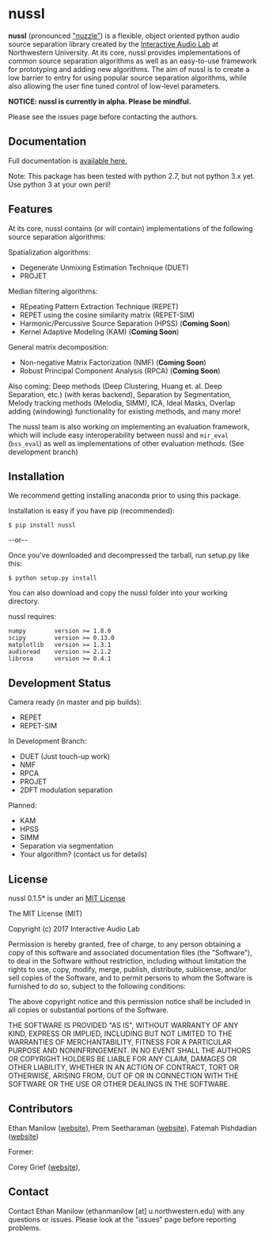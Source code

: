 
nussl
=====

**nussl** (pronounced ["nuzzle"](http://www.thefreedictionary.com/nuzzle)) is a flexible, object oriented python 
audio source separation library created by the [Interactive Audio Lab](http://music.cs.northwestern.edu/) 
at Northwestern University. At its core, nussl provides implementations of common source separation
algorithms as well as an easy-to-use framework for prototyping and adding new algorithms. The aim of nussl is
to create a low barrier to entry for using popular source separation algorithms, while also allowing the
user fine tuned control of low-level parameters.


**NOTICE: nussl is currently in alpha. Please be mindful.**

Please see the issues page before contacting the authors.

Documentation
-------------

Full documentation is [available here.](https://interactiveaudiolab.github.io/nussl/)

Note: This package has been tested with python 2.7, but not python 3.x yet. Use python 3 at your own peril!


Features
--------

At its core, nussl contains (or will contain) implementations of the following source separation algorithms:

Spatialization algorithms:
* Degenerate Unmixing Estimation Technique (DUET)
* PROJET 

Median filtering algorithms:
* REpeating Pattern Extraction Technique (REPET)
* REPET using the cosine similarity matrix (REPET-SIM)
* Harmonic/Percussive Source Separation (HPSS) (**Coming Soon**)
* Kernel Adaptive Modeling (KAM) (**Coming Soon**)

General matrix decomposition:
* Non-negative Matrix Factorization (NMF) (**Coming Soon**)
* Robust Principal Component Analysis (RPCA) (**Coming Soon**)

Also coming: Deep methods (Deep Clustering, Huang et. al. Deep Separation, etc.) (with keras backend), Separation by Segmentation, Melody tracking methods (Melodia, SIMM), ICA, Ideal Masks, Overlap adding (windowing) functionality for existing methods, and many more!

The nussl team is also working on implementing an evaluation framework, which will include easy interoperability
between nussl and `mir_eval` (`bss_eval`) as well as implementations of other evaluation methods. (See development
branch)


Installation
------------

We recommend getting installing anaconda prior to using this package.

Installation is easy if you have pip (recommended):
```
$ pip install nussl
```

--or--

Once you've downloaded and decompressed the tarball, run setup.py like this:
```
$ python setup.py install
```

You can also download and copy the nussl folder into your working directory.


nussl requires:

```
numpy        version >= 1.8.0
scipy        version >= 0.13.0
matplotlib   version >= 1.3.1
audioread    version >= 2.1.2
librosa      version >= 0.4.1
```


Development Status
------------------

Camera ready (in master and pip builds):
* REPET
* REPET-SIM

In Development Branch:
* DUET (Just touch-up work)
* NMF
* RPCA
* PROJET
* 2DFT modulation separation

Planned:
* KAM
* HPSS
* SIMM
* Separation via segmentation
* Your algorithm? (contact us for details)


License
-------
nussl 0.1.5* is under an [MIT License](https://opensource.org/licenses/MIT)

The MIT License (MIT)

Copyright (c) 2017 Interactive Audio Lab

Permission is hereby granted, free of charge, to any person obtaining a copy of this software and associated documentation files (the "Software"), to deal in the Software without restriction, including without limitation the rights to use, copy, modify, merge, publish, distribute, sublicense, and/or sell copies of the Software, and to permit persons to whom the Software is furnished to do so, subject to the following conditions:

The above copyright notice and this permission notice shall be included in all copies or substantial portions of the Software.

THE SOFTWARE IS PROVIDED "AS IS", WITHOUT WARRANTY OF ANY KIND, EXPRESS OR IMPLIED, INCLUDING BUT NOT LIMITED TO THE WARRANTIES OF MERCHANTABILITY, FITNESS FOR A PARTICULAR PURPOSE AND NONINFRINGEMENT. IN NO EVENT SHALL THE AUTHORS OR COPYRIGHT HOLDERS BE LIABLE FOR ANY CLAIM, DAMAGES OR OTHER LIABILITY, WHETHER IN AN ACTION OF CONTRACT, TORT OR OTHERWISE, ARISING FROM, OUT OF OR IN CONNECTION WITH THE SOFTWARE OR THE USE OR OTHER DEALINGS IN THE SOFTWARE.


Contributors
------------
Ethan Manilow ([website](http://www.ethanmanilow.com)),
Prem Seetharaman ([website](http://prem.seeth.org/)),
Fatemah Pishdadian ([website](http://fatemehpishdadian.com/))

Former:

Corey Grief ([website](http://music.cs.northwestern.edu/emeritus.php)),


Contact
-------
Contact Ethan Manilow (ethanmanilow [at] u.northwestern.edu) with any questions or issues. Please look at the
"issues" page before reporting problems.
